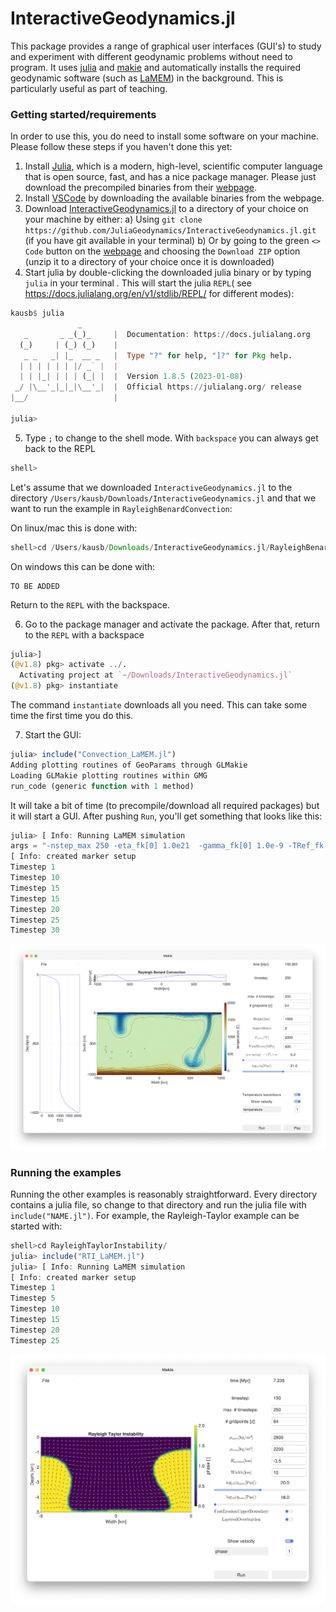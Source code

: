 # InteractiveGeodynamics.jl

This package provides a range of graphical user interfaces (GUI's) to study and experiment with different geodynamic problems without need to program. 
It uses [julia](https://julialang.org) and [makie](https://docs.makie.org/stable/) and automatically installs the required geodynamic software (such as [LaMEM](https://github.com/JuliaGeodynamics/LaMEM.jl)) in the background.
This is particularly useful as part of teaching.

### Getting started/requirements
In order to use this, you do need to install some software on your machine. 
Please follow these steps if you haven't done this yet:
1) Install [Julia](https://julialang.org), which is a modern, high-level, scientific computer language that is open source, fast, and has a nice package manager. Please just download the precompiled binaries from their [webpage](https://julialang.org/downloads/).
2) Install [VSCode](https://code.visualstudio.com) by downloading the available binaries from the webpage.
3) Download [InteractiveGeodynamics.jl](https://github.com/JuliaGeodynamics/InteractiveGeodynamics.jl) to a directory of your choice on your machine by either: 
    a) Using `git clone https://github.com/JuliaGeodynamics/InteractiveGeodynamics.jl.git` (if you have git available in your terminal) 
    b) Or by going to the green `<> Code` button on the [webpage](https://github.com/JuliaGeodynamics/InteractiveGeodynamics.jl) and choosing the `Download ZIP` option (unzip it to a directory of your choice once it is downloaded) 
4) Start julia by double-clicking the downloaded julia binary or by typing `julia` in your terminal . This will start the julia `REPL`( see https://docs.julialang.org/en/v1/stdlib/REPL/ for different modes): 
```julia
kausb$ julia
               _
   _       _ _(_)_     |  Documentation: https://docs.julialang.org
  (_)     | (_) (_)    |
   _ _   _| |_  __ _   |  Type "?" for help, "]?" for Pkg help.
  | | | | | | |/ _` |  |
  | | |_| | | | (_| |  |  Version 1.8.5 (2023-01-08)
 _/ |\__'_|_|_|\__'_|  |  Official https://julialang.org/ release
|__/                   |

julia> 
```
5) Type `;` to change to the shell mode. With `backspace` you can always get back to the REPL
```julia
shell>
```
Let's assume that we downloaded `InteractiveGeodynamics.jl` to the directory `/Users/kausb/Downloads/InteractiveGeodynamics.jl` and that we want to run the example in `RayleighBenardConvection`:

On linux/mac this is done with:
```julia
shell>cd /Users/kausb/Downloads/InteractiveGeodynamics.jl/RayleighBenardConvection
```
On windows this can be done with:
```
TO BE ADDED
```
Return to the `REPL` with the backspace.


6) Go to the package manager and activate the package. After that, return to the `REPL` with a backspace 
```julia
julia>]
(@v1.8) pkg> activate ../.
  Activating project at `~/Downloads/InteractiveGeodynamics.jl`
(@v1.8) pkg> instantiate
```
The command `instantiate` downloads all you need. This can take some time the first time you do this.

7) Start the GUI: 
```julia
julia> include("Convection_LaMEM.jl")
Adding plotting routines of GeoParams through GLMakie 
Loading GLMakie plotting routines within GMG
run_code (generic function with 1 method)
```
It will take a bit of time (to precompile/download all required packages) but it will start a GUI. After pushing `Run`, you'll get something that looks like this: 
```julia
julia> [ Info: Running LaMEM simulation
args = "-nstep_max 250 -eta_fk[0] 1.0e21  -gamma_fk[0] 1.0e-9 -TRef_fk[0] 1000.0 -ch[0] 5.0e8 -nel_x 128 -nel_z 64 -coord_x -1000.0,1000.0 -coord_z -1000.0,0 -coord_y -8.0,8.0 -temp_bot 2000.0"
[ Info: created marker setup
Timestep 1
Timestep 10
Timestep 15
Timestep 15
Timestep 20
Timestep 25
Timestep 30
```
![GUI_Convection](./docs/src/assets/img/Convection_GUI.png)

### Running the examples

Running the other examples is reasonably straightforward. Every directory contains a julia file, so change to that directory and run the julia file with `include("NAME.jl")`. For example, the Rayleigh-Taylor example can be started with:
```julia
shell>cd RayleighTaylorInstability/
julia> include("RTI_LaMEM.jl")
julia> [ Info: Running LaMEM simulation
[ Info: created marker setup
Timestep 1
Timestep 5
Timestep 10
Timestep 15
Timestep 20
Timestep 25
```
![GUI_RTI_start](./docs/src/assets/img/RTI_GUI_start.png)
